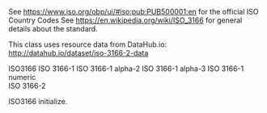 See https://www.iso.org/obp/ui/#iso:pub:PUB500001:en for the official ISO Country Codes
See https://en.wikipedia.org/wiki/ISO_3166 for general details about the standard.

This class uses resource data from DataHub.io: http://datahub.io/dataset/iso-3166-2-data

ISO3166
	ISO 3166-1
		ISO 3166-1 alpha-2
		ISO 3166-1 alpha-3 
		ISO 3166-1 numeric		
	ISO 3166-2


ISO3166 initialize.
